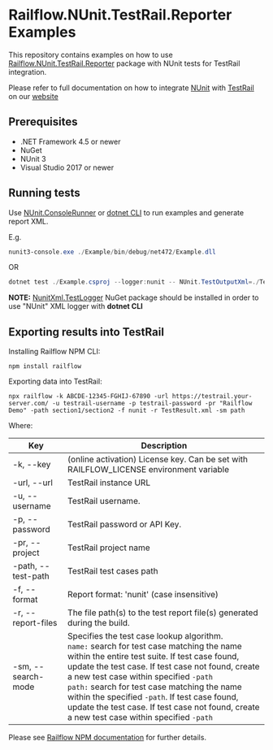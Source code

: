 # Railflow.NUnit.TestRail.Reporter Examples

This repository contains examples on how to use [Railflow.NUnit.TestRail.Reporter](https://www.nuget.org/packages/Railflow.NUnit.TestRail.Reporter/) package with NUnit tests for TestRail integration.

Please refer to full documentation on how to integrate [NUnit](https://nunit.org/) with [TestRail](https://www.gurock.com/testrail/) on our [website](https://docs.railflow.io/docs/railflow-for-testrail/testing-frameworks/nunit)

## Prerequisites

* .NET Framework 4.5 or newer
* NuGet
* NUnit 3 
* Visual Studio 2017 or newer

## Running tests

Use [NUnit.ConsoleRunner](https://www.nuget.org/packages/NUnit.ConsoleRunner/) or [dotnet CLI](https://docs.microsoft.com/en-us/dotnet/core/tools/dotnet-test) to run examples and generate report XML.

E.g.

```powershell
nunit3-console.exe ./Example/bin/debug/net472/Example.dll 
```

OR

```powershell
dotnet test ./Example.csproj --logger:nunit -- NUnit.TestOutputXml=./TestResults
```

**NOTE:** [NunitXml.TestLogger](https://www.nuget.org/packages/NunitXml.TestLogger/) NuGet package should be installed in order to use "NUnit" XML logger with **dotnet CLI**

## Exporting results into TestRail

Installing Railflow NPM CLI:

```shell
npm install railflow
```

Exporting data into TestRail:

```shell
npx railflow -k ABCDE-12345-FGHIJ-67890 -url https://testrail.your-server.com/ -u testrail-username -p testrail-password -pr "Railflow Demo" -path section1/section2 -f nunit -r TestResult.xml -sm path
```

Where:

| Key                | Description                                                                                                                                                                                                                                                                                                                                                                                                                                         |
|--------------------|-----------------------------------------------------------------------------------------------------------------------------------------------------------------------------------------------------------------------------------------------------------------------------------------------------------------------------------------------------------------------------------------------------------------------------------------------------|
| -k, --key          | (online activation) License key. Can be set with RAILFLOW_LICENSE environment variable                                                                                                                                                                                                                                                                                                                                                              |
| -url, --url        | TestRail instance URL                                                                                                                                                                                                                                                                                                                                                                                                                               |
| -u, --username     | TestRail username.                                                                                                                                                                                                                                                                                                                                                                                                                                  |
| -p, --password     | TestRail password or API Key.                                                                                                                                                                                                                                                                                                                                                                                                                       |
| -pr, --project     | TestRail project name                                                                                                                                                                                                                                                                                                                                                                                                                               |
| -path, --test-path | TestRail test cases path                                                                                                                                                                                                                                                                                                                                                                                                                            |
| -f, --format       | Report format: 'nunit' (case insensitive)                                                                                                                                                                                                                                                                                                                                                                                                           |
| -r, --report-files | The file path(s) to the test report file(s) generated during the build.                                                                                                                                                                                                                                                                                                                                                                             |
| -sm, --search-mode | Specifies the test case lookup algorithm. <br/> `name:` search for test case matching the name within the entire test suite. If test case found, update the test case. If test case not found, create a new test case within specified `-path` <br/> `path:` search for test case matching the name within the specified `-path`. If test case found, update the test case. If test case not found, create a new test case within specified `-path` |

Please see [Railflow NPM documentation](https://docs.railflow.io/docs/railflow-for-testrail/railflow-cli/cli-reference) for further details.

